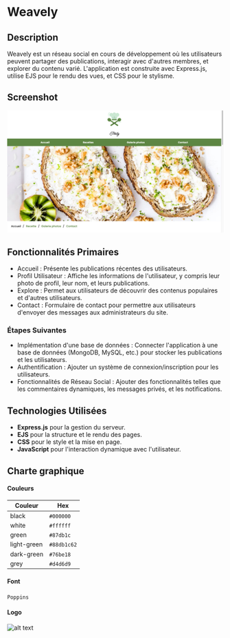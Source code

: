 # Weavely

## Description

Weavely est un réseau social en cours de développement où les utilisateurs peuvent partager des publications, interagir avec d'autres membres, et explorer du contenu varié. L'application est construite avec Express.js, utilise EJS pour le rendu des vues, et CSS pour le stylisme.

## Screenshot

![alt text](https://github.com/sisilass31/tasty/blob/main/assets/images/tasty.png?raw=true)

## Fonctionnalités Primaires

- Accueil : Présente les publications récentes des utilisateurs.
- Profil Utilisateur : Affiche les informations de l'utilisateur, y compris leur photo de profil, leur nom, et leurs publications.
- Explore : Permet aux utilisateurs de découvrir des contenus populaires et d'autres utilisateurs.
- Contact : Formulaire de contact pour permettre aux utilisateurs d'envoyer des messages aux administrateurs du site.

### Étapes Suivantes

- Implémentation d'une base de données : Connecter l'application à une base de données (MongoDB, MySQL, etc.) pour stocker les publications et les utilisateurs.
- Authentification : Ajouter un système de connexion/inscription pour les utilisateurs.
- Fonctionnalités de Réseau Social : Ajouter des fonctionnalités telles que les commentaires dynamiques, les messages privés, et les notifications.

## Technologies Utilisées

- **Express.js** pour la gestion du serveur.
- **EJS** pour la structure et le rendu des pages.
- **CSS** pour le style et la mise en page.
- **JavaScript** pour l'interaction dynamique avec l'utilisateur.

## Charte graphique

#### Couleurs

| Couleur             | Hex                                                                |
| ----------------- | ------------------------------------------------------------------ |
| black | `#000000`|
| white | `#ffffff`|
| green | `#87db1c` |
| light-green | `#88db1c62` |
| dark-green | `#76be18` |
| grey | `#d4d6d9` |

#### Font

`Poppins`

#### Logo

![alt text](https://github.com/sisilass31/weavely/blob/main/assets/img/logo.png?raw=true)